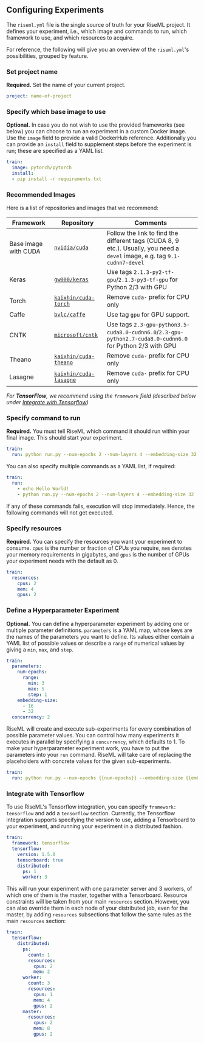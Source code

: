 ## Configuring Experiments

The `riseml.yml` file is the single source of truth for your RiseML project.
It defines your experiment, i.e., which image and commands to run, which framework to use,
and which resources to acquire.

For reference, the following will give you an overview of the
`riseml.yml`'s possibilities, grouped by feature.

### Set project name
**Required.** Set the name of your current project.
```yaml
project: name-of-project
```

### Specify which base image to use
**Optional.** In case you do not wish to use the provided frameworks (see below) you can choose to run an experiment in a custom Docker image. Use the `image` field to provide a valid DockerHub reference. Additionally you can provide an `install` field to supplement steps before the experiment is run; these are specified as a YAML list.

```yaml
train:
  image: pytorch/pytorch
  install:
  - pip install -r requirements.txt
```

### <a id="images"></a> Recommended Images

Here is a list of repositories and images that we recommend:

| Framework      | Repository                            | Comments                                       |
| ------------   | ------------------------------------- | ---------------------------------------------  |
| Base image with CUDA | [```nvidia/cuda```](https://hub.docker.com/r/nvidia/cuda/) | Follow the link to find the different tags (CUDA 8, 9 etc.). Usually, you need a `devel` image, e.g. tag `9.1-cudnn7-devel` |
| Keras          | [```gw000/keras```](https://hub.docker.com/r/gw000/keras/) |  Use tags `2.1.3-py2-tf-gpu`/`2.1.3-py3-tf-gpu` for Python 2/3 with GPU |
| Torch          | [```kaixhin/cuda-torch```](https://hub.docker.com/r/kaixhin/cuda-torch/)   | Remove `cuda-` prefix for CPU only |
| Caffe          | [```bvlc/caffe```](https://hub.docker.com/r/bvlc/caffe/)   | Use tag `gpu` for GPU support. |
| CNTK           | [```microsoft/cntk```](https://hub.docker.com/r/microsoft/cntk/) |  Use tags `2.3-gpu-python3.5-cuda8.0-cudnn6.0`/`2.3-gpu-python2.7-cuda8.0-cudnn6.0` for Python 2/3 with GPU |
| Theano         | [```kaixhin/cuda-theano```](https://hub.docker.com/r/kaixhin/cuda-theano/)   | Remove `cuda-` prefix for CPU only |
| Lasagne        | [```kaixhin/cuda-lasagne```](https://hub.docker.com/r/kaixhin/cuda-lasagne/) | Remove `cuda-` prefix for CPU only |


*For **TensorFlow**, we recommend using the `framework` field (described below under [Integrate with Tensorflow](#integrate-tf))*

### Specify command to run
**Required.** You must tell RiseML which command it should run within your final image.
This should start your experiment.

```yaml
train:
  run: python run.py --num-epochs 2 --num-layers 4 --embedding-size 32
```

You can also specify multiple commands as a YAML list, if required:

```yaml
train:
  run:
    - echo Hello World!
    - python run.py --num-epochs 2 --num-layers 4 --embedding-size 32
```

If any of these commands fails, execution will stop immediately. Hence, the following
commands will not get executed.

### Specify resources
**Required.** You can specify the resources you want your experiment to consume.
`cpus` is the number or fraction of CPUs you require,
`mem` denotes your memory requirements in gigabytes, and
`gpus` is the number of GPUs your experiment needs with the default as 0.

```yaml
train:
  resources:
    cpus: 2
    mem: 4
    gpus: 2
```

### Define a Hyperparameter Experiment
**Optional.** You can define a hyperparameter experiment by adding one or multiple
parameter definitions. `parameters` is a YAML map, whose keys are the names of the
parameters you want to define. Its values either contain a YAML list of possible values
or describe a `range` of numerical values by giving a `min`, `max`, and `step`.

```yaml
train:
  parameters:
    num-epochs:
      range:
        min: 3
        max: 5
        step: 1
    embedding-size:
      - 16
      - 32
  concurrency: 2
```

RiseML will create and execute sub-experiments for every combination of possible parameter values.
You can control how many experiments it executes in parallel by specifying a `concurrency`, which defaults to 1.
To make your hyperparameter experiment work, you have to put the parameters into
your `run` command. RiseML will take care of replacing the placeholders with concrete
values for the given sub-experiments.

```yaml
train:
  run: python run.py --num-epochs {{num-epochs}} --embedding-size {{embedding-size}}
```

### <a id="integrate-tf"></a>Integrate with Tensorflow
To use RiseML's Tensorflow integration, you can specify `framework: tensorflow`
and add a `tensorflow` section.
Currently, the Tensorflow integration supports specifying the version to use, adding a Tensorboard to your
experiment, and running your experiment in a distributed fashion.

```yaml
train:
  framework: tensorflow
  tensorflow:
    version: 1.5.0
    tensorboard: true
    distributed:
      ps: 1
      worker: 3
```

This will run your experiment with one parameter server and 3 workers, of which one of them is the master, together with a Tensorboard.
Resource constraints will be taken from your main `resources` section.
However, you can also override them in each node of your distributed job, even for the master,
by adding `resources` subsections that follow the same rules as the main `resources` section:

```yaml
train:
  tensorflow:
    distributed:
      ps:
        count: 1
        resources:
          cpus: 2
          mem: 2
      worker:
        count: 3
        resources:
          cpus: 1
          mem: 4
          gpus: 2
      master:
        resources:
          cpus: 2
          mem: 8
          gpus: 2
```
